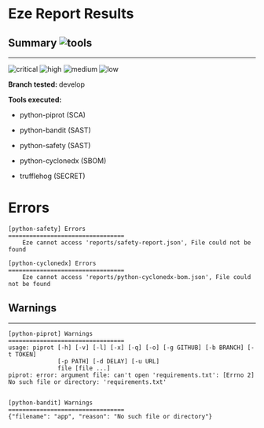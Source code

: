   
# Eze Report Results


## Summary  ![tools](https://img.shields.io/static/v1?style=plastic&label=Tools&message=5&color=blue)
---


![critical](https://img.shields.io/static/v1?style=plastic&label=critical&message=0&color=red)
![high](https://img.shields.io/static/v1?style=plastic&label=high&message=0&color=orange)
![medium](https://img.shields.io/static/v1?style=plastic&label=medium&message=0&color=yellow)
![low](https://img.shields.io/static/v1?style=plastic&label=low&message=0&color=lightgrey)
            
<b>Branch tested: </b>develop

<b>Tools executed: </b>

* python-piprot (SCA)
            
* python-bandit (SAST)
            
* python-safety (SAST)
            
* python-cyclonedx (SBOM)
            
* trufflehog (SECRET)
            

Errors
=================================

    [python-safety] Errors
    =================================
        Eze cannot access 'reports/safety-report.json', File could not be found

    [python-cyclonedx] Errors
    =================================
        Eze cannot access 'reports/python-cyclonedx-bom.json', File could not be found

## Warnings
---

    [python-piprot] Warnings
    =================================
    usage: piprot [-h] [-v] [-l] [-x] [-q] [-o] [-g GITHUB] [-b BRANCH] [-t TOKEN]
                  [-p PATH] [-d DELAY] [-u URL]
                  file [file ...]
    piprot: error: argument file: can't open 'requirements.txt': [Errno 2] No such file or directory: 'requirements.txt'
    

    [python-bandit] Warnings
    =================================
    {"filename": "app", "reason": "No such file or directory"}

